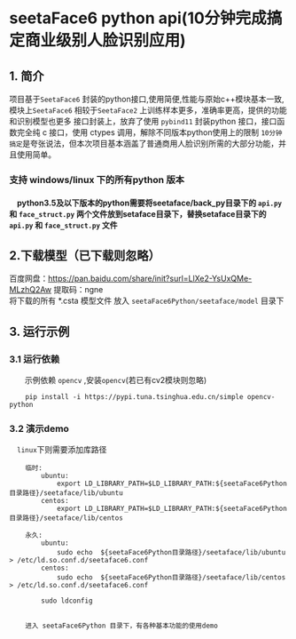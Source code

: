 # **seetaFace6 python api(10分钟完成搞定商业级别人脸识别应用)**

## 1. 简介

项目基于`SeetaFace6` 封装的python接口,使用简便,性能与原始c++模块基本一致,
模块上`SeetaFace6` 相较于`SeetaFace2` 上训练样本更多，准确率更高，提供的功能和识别模型也更多
接口封装上，放弃了使用 `pybind11` 封装python 接口，接口函数完全纯 c 接口，使用 ctypes 调用，解除不同版本python使用上的限制
`10分钟搞定`是夸张说法，但本次项目基本涵盖了普通商用人脸识别所需的大部分功能，并且使用简单。
### 支持 windows/linux 下的所有python 版本
#### &ensp;&ensp;python3.5及以下版本的python需要将seetaface/back_py目录下的 `api.py` 和 `face_struct.py` 两个文件放到setaface目录下，替换setaface目录下的`api.py` 和 `face_struct.py` 文件
## 2.下载模型（已下载则忽略）
百度网盘：https://pan.baidu.com/share/init?surl=LlXe2-YsUxQMe-MLzhQ2Aw 提取码：ngne  
将下载的所有 *.csta 模型文件 放入 `seetaFace6Python/seetaface/model` 目录下

## 3. 运行示例
### 3.1 运行依赖

&ensp;&ensp;&ensp;&ensp;示例依赖 `opencv` ,安装`opencv`(若已有cv2模块则忽略)

```key
    pip install -i https://pypi.tuna.tsinghua.edu.cn/simple opencv-python
``` 

### 3.2 演示demo
&ensp;&ensp;`linux`下则需要添加库路径
```shell script
    临时:
        ubuntu:
            export LD_LIBRARY_PATH=$LD_LIBRARY_PATH:${seetaFace6Python目录路径}/seetaface/lib/ubuntu
        centos:
            export LD_LIBRARY_PATH=$LD_LIBRARY_PATH:${seetaFace6Python目录路径}/seetaface/lib/centos
``` 
```shell script
    永久:
        ubuntu:
            sudo echo  ${seetaFace6Python目录路径}/seetaface/lib/ubuntu  > /etc/ld.so.conf.d/seetaface6.conf
        centos:
            sudo echo  ${seetaFace6Python目录路径}/seetaface/lib/centos  > /etc/ld.so.conf.d/seetaface6.conf
        
        sudo ldconfig
    
``` 


```key
    进入 seetaFace6Python 目录下，有各种基本功能的使用demo
```


